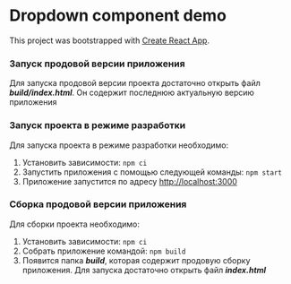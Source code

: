 # Dropdown component demo

This project was bootstrapped with [Create React App](https://github.com/facebook/create-react-app).

### Запуск продовой версии приложения

Для запуска продовой версии проекта достаточно открыть файл **_build/index.html_**.
Он содержит последнюю актуальную версию приложения

### Запуск проекта в режиме разработки

Для запуска проекта в режиме разработки необходимо:

1. Установить зависимости: `npm ci`
2. Запустить приложения с помощью следующей команды: `npm start`
3. Приложение запустится по адресу [http://localhost:3000](http://localhost:3000)

### Сборка продовой версии приложения

Для сборки проекта необходимо:

1. Установить зависимости: `npm ci`
2. Собрать приложение командой: `npm build`
3. Появится папка **_build_**, которая содержит продовую сборку приложения.
   Для запуска достаточно открыть файл **_index.html_**
